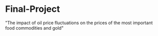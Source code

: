 # Final-Project
"The impact of oil price fluctuations on the prices of the most important food commodities and gold"
